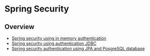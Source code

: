 # Spring Security

## Overview
* [Spring security using in memory authentication](https://github.com/rbhunia2/spring-security/tree/master/spring-security-in-memory-auth)
* [Spring security using authentication JDBC](https://github.com/rbhunia2/spring-security/tree/master/spring-security-jdbc)
* [Spring security authentication using JPA and PosgreSQL database](https://github.com/rbhunia2/spring-security/tree/master/spring-security-jpa-with-postgresql)
